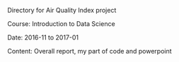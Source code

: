 Directory for Air Quality Index project

Course: Introduction to Data Science

Date: 2016-11 to 2017-01

Content: Overall report, my part of code and powerpoint
